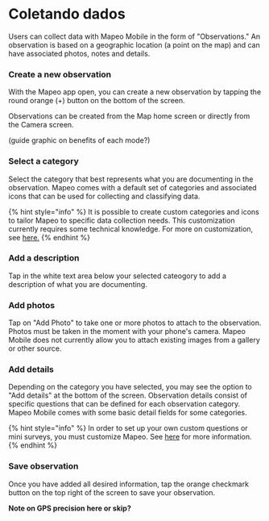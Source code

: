 # Coletando dados

Users can collect data with Mapeo Mobile in the form of "Observations." An observation is based on a geographic location \(a point on the map\) and can have associated photos, notes and details.

### Create a new observation

With the Mapeo app open, you can create a new observation by tapping the round orange \(+\) button on the bottom of the screen.

Observations can be created from the Map home screen or directly from the Camera screen.

\(guide graphic on benefits of each mode?\)

### Select a category

Select the category that best represents what you are documenting in the observation. Mapeo comes with a default set of categories and associated icons that can be used for collecting and classifying data.

{% hint style="info" %}
It is possible to create custom categories and icons to tailor Mapeo to specific data collection needs. This customization currently requires some technical knowledge. For more on customization, see [here.](../../reference-guide/pre-launch-deployment-preparation/creating-custom-configurations.md)
{% endhint %}

### Add a description

Tap in the white text area below your selected cateogory to add a description of what you are documenting.

### Add photos

Tap on "Add Photo" to take one or more photos to attach to the observation.  Photos must be taken in the moment with your phone's camera. Mapeo Mobile does not currently allow you to attach existing images from a gallery or other source.

### Add details

Depending on the category you have selected, you may see the option to "Add details" at the bottom of the screen. Observation details consist of specific questions that can be defined for each observation category. Mapeo Mobile comes with some basic detail fields for some categories.

{% hint style="info" %}
In order to set up your own custom questions or mini surveys, you must customize Mapeo. See [here](../../reference-guide/pre-launch-deployment-preparation/creating-custom-configurations.md) for more information.
{% endhint %}

### Save observation

Once you have added all desired information, tap the orange checkmark button on the top right of the screen to save your observation.

**Note on GPS precision here or skip?**


